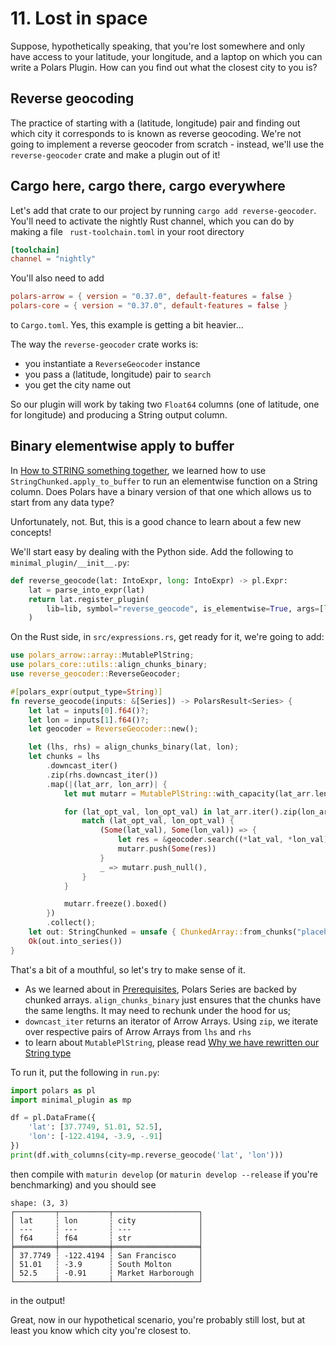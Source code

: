 # 11. Lost in space

Suppose, hypothetically speaking, that you're lost somewhere and only have access
to your latitude, your longitude, and a laptop on which you can write a Polars Plugin.
How can you find out what the closest city to you is?

## Reverse geocoding

The practice of starting with a (latitude, longitude) pair and finding out which
city it corresponds to is known as reverse geocoding.
We're not going to implement a reverse geocoder from scratch - instead, we'll
use the `reverse-geocoder` crate and make a plugin out of it!

## Cargo here, cargo there, cargo everywhere

Let's add that crate to our project by running `cargo add reverse-geocoder`.
You'll need to activate the nightly Rust channel, which you can do by making
a file ` rust-toolchain.toml` in your root directory
```toml
[toolchain]
channel = "nightly"
```
You'll also need to add
```toml
polars-arrow = { version = "0.37.0", default-features = false }
polars-core = { version = "0.37.0", default-features = false }
```
to `Cargo.toml`. Yes, this example is getting a bit heavier...

The way the `reverse-geocoder` crate works is:

- you instantiate a `ReverseGeocoder` instance
- you pass a (latitude, longitude) pair to `search`
- you get the city name out

So our plugin will work by taking two `Float64` columns (one of latitude, one
for longitude) and producing a String output column.

## Binary elementwise apply to buffer

In [How to STRING something together], we learned how to use `StringChunked.apply_to_buffer`
to run an elementwise function on a String column. Does Polars have a binary version of that one
which allows us to start from any data type?

  [Prerequisites]: ../prerequisites/
  [How to STRING something together]: ../stringify/

Unfortunately, not. But, this is a good chance to learn about a few new concepts!

We'll start easy by dealing with the Python side. Add the following to `minimal_plugin/__init__.py`:

```python
def reverse_geocode(lat: IntoExpr, long: IntoExpr) -> pl.Expr:
    lat = parse_into_expr(lat)
    return lat.register_plugin(
        lib=lib, symbol="reverse_geocode", is_elementwise=True, args=[long]
    )
```

On the Rust side, in `src/expressions.rs`, get ready for it, we're going to add:

```Rust
use polars_arrow::array::MutablePlString;
use polars_core::utils::align_chunks_binary;
use reverse_geocoder::ReverseGeocoder;

#[polars_expr(output_type=String)]
fn reverse_geocode(inputs: &[Series]) -> PolarsResult<Series> {
    let lat = inputs[0].f64()?;
    let lon = inputs[1].f64()?;
    let geocoder = ReverseGeocoder::new();

    let (lhs, rhs) = align_chunks_binary(lat, lon);
    let chunks = lhs
        .downcast_iter()
        .zip(rhs.downcast_iter())
        .map(|(lat_arr, lon_arr)| {
            let mut mutarr = MutablePlString::with_capacity(lat_arr.len());

            for (lat_opt_val, lon_opt_val) in lat_arr.iter().zip(lon_arr.iter()) {
                match (lat_opt_val, lon_opt_val) {
                    (Some(lat_val), Some(lon_val)) => {
                        let res = &geocoder.search((*lat_val, *lon_val)).record.name;
                        mutarr.push(Some(res))
                    }
                    _ => mutarr.push_null(),
                }
            }

            mutarr.freeze().boxed()
        })
        .collect();
    let out: StringChunked = unsafe { ChunkedArray::from_chunks("placeholder", chunks) };
    Ok(out.into_series())
}
```
That's a bit of a mouthful, so let's try to make sense of it.

- As we learned about in [Prerequisites], Polars Series are backed by chunked arrays.
  `align_chunks_binary` just ensures that the chunks have the same lengths. It may need
  to rechunk under the hood for us;
- `downcast_iter` returns an iterator of Arrow Arrays. Using `zip`, we iterate over
  respective pairs of Arrow Arrays from `lhs` and `rhs`
- to learn about `MutablePlString`, please read
  [Why we have rewritten our String type](https://pola.rs/posts/polars-string-type/)

To run it, put the following in `run.py`:
```python
import polars as pl
import minimal_plugin as mp

df = pl.DataFrame({
    'lat': [37.7749, 51.01, 52.5],
    'lon': [-122.4194, -3.9, -.91]
})
print(df.with_columns(city=mp.reverse_geocode('lat', 'lon')))
```
then compile with `maturin develop` (or `maturin develop --release` if you're benchmarking)
and you should see
```
shape: (3, 3)
┌─────────┬───────────┬───────────────────┐
│ lat     ┆ lon       ┆ city              │
│ ---     ┆ ---       ┆ ---               │
│ f64     ┆ f64       ┆ str               │
╞═════════╪═══════════╪═══════════════════╡
│ 37.7749 ┆ -122.4194 ┆ San Francisco     │
│ 51.01   ┆ -3.9      ┆ South Molton      │
│ 52.5    ┆ -0.91     ┆ Market Harborough │
└─────────┴───────────┴───────────────────┘
```
in the output!

Great, now in our hypothetical scenario, you're probably still lost, but
at least you know which city you're closest to.
